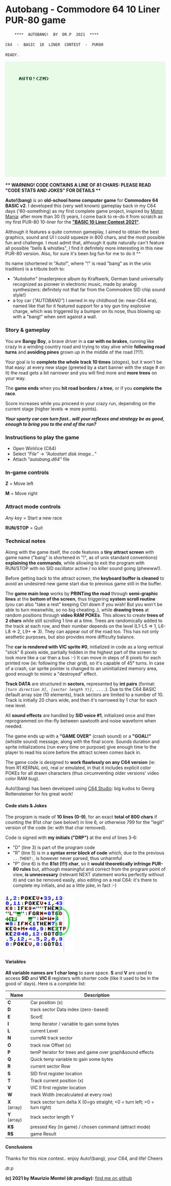 
# Autobang - Commodore 64 10 Liner PUR-80 game

        ****  AUTOBANG!  BY  DR.P  2021  ****    
           
    C64  -  BASIC  10  LINER  CONTEST  -  PUR80  
    
    READY.

![Autobang!](https://github.com/dr-prodigy/autobang-c64-10liner-pur80/blob/main/images/autobang.gif?raw=true)

**\*\* WARNING! CODE CONTAINS A LINE OF 81 CHARS: PLEASE READ "CODE STATS AND JOKES" FOR DETAILS \*\***
    
**Auto!(bang)** is an **old-school home computer game** for **Commodore 64 BASIC v2**. I developed this (very well known) gameplay back in my C64 days ('80-something) as my first complete game project, inspired by [Motor Mania](https://www.lemon64.com/?game_id=1723): after more than 30 (!) years, I come back to re-do it from scratch as my first PUR-80 10-liner for the [**"BASIC 10 Liner Contest 2021"**](https://gkanold.wixsite.com/homeputerium/rules2021).

Although it features a quite common gameplay, I aimed to obtain the best graphics, sound and UI I could squeeze in 800 chars, and the most possible fun and challenge.
I must admit that, although it quite naturally can't feature all possible "bells & whistles", I find it definitely more interesting in this new PUR-80 version.
Also, for sure it's been big fun for me to do it ^^

Its name (shortened in "Auto!", where "!" is read "bang" as in the unix tradition) is a tribute both to:
 - *"Autobahn"* (masterpiece album by Kraftwerk, German band universally recognized as pioneer in electronic music, made by analog synthesizers: definitely not that far from the Commodore SID chip sound style!)
 - a toy car (*"AUTOBANG"*) I owned in my childhood (ie: near-C64 era), named like that for it featured support for a toy gun tiny explosive charge, which was triggered by a bumper on its nose, thus blowing up with a "bang!" when sent against a wall.

### Story & gameplay
You are **Bangy Boy**, a brave driver in a **car with no brakes**, running like crazy in a winding country road and trying to stay alive while **following road turns** and **avoiding pines** grown up in the middle of the road (?!?).

Your goal is to **complete the whole track 10 times** (*stages*), but it won't be that easy: at every new stage (greeted by a start banner with the stage # on it) the road gets a bit narrower and you will find more and **more trees** on your way.

The **game ends** when you **hit road borders / a tree**, or if you **complete the race**.

Score increases while you proceed in your crazy run, depending on the current stage (higher levels => more points).

***Your sporty car can turn fast.. will your reflexes and strategy be as good, enough to bring you to the end of the run?***

### Instructions to play the game
* Open WinVice (C64)
* Select *"File"* -> *"Autostart disk image..."*
* Attach *"autobang.d64"* file

### In-game controls
**Z** = Move left

**M** = Move right

### Attract mode controls
*Any key* = Start a new race

**RUN/STOP** = Quit

###  Technical notes
Along with the game itself, the code features a **tiny attract screen** with game name ("bang" is shortened in "!", as of unix standard conventions) **explaining the commands**, while allowing to exit the program with RUN/STOP with no SID oscillator active / no killer sound going (phewww!).

Before getting back to the attract screen, the **keyboard buffer is cleaned** to avoid an undesired new game start due to previous game still in the buffer.

The **game main loop** works by **PRINTing the road** through **semi-graphic lines** at the **bottom of the screen**, thus triggering **system scroll routine** (you can also "take a rest" keeping Ctrl down if you wish! But you won't be able to turn meanwhile, so no big cheating..), while **drawing trees** at random positions through **video RAM POKEs**.
This allows to create **trees of 2 chars** while still scrolling 1 line at a time. 
Trees are randomically added to the track at each row, and their number depends on the level (L1-L5 => 1, L6-L8 => 2, L9+ => 3).
They can appear out of the road too. This has not only aesthetic purposes, but also provides more difficulty balance. 

The **car is rendered with VIC sprite #0**, initialized in code as a long vertical "stick" 6 pixels wide, partially hidden in the highest part of the screen to look more like a car than a bus :-)
It can move in steps of 8 pixels for each printed row (ie: following the char grid), so it's capable of 45° turns.
In case of a crash, car sprite pointer is changed to an uninitialized memory area, good enough to mimic a "destroyed" effect.

**Track DATA** are structured in **sectors**, represented by **int pairs** (format: *`[turn direction X], [sector length Y)], ....`*).
Due to the C64 BASIC default array size (10 elements), track sectors are limited to a number of 10.
Track is initially 20 chars wide, and then it's narrowed by 1 char for each new level. 

All **sound effects** are handled by **SID voice #1**, initialized once and then reprogrammed on-the-fly between sawtooth and noise waveform when needed.

The game ends up with a **"GAME OVER"** (crash sound) or a **"GOAL!"** (whistle sound) message, along with the final score.
Sounds duration and sprite initializations (run every time on purpose) give enough time to the player to read his score before the attract screen comes back in.

The game code is designed to **work flawlessly on any C64 version** (ie: from R1 KERNAL on), real or emulated, in that it includes explicit color POKEs for all drawn characters (thus circumventing older versions' video color RAM bug).

Auto!(bang) has been developed using [C64 Studio](https://www.c64-wiki.com/wiki/C64_Studio): big kudos to Georg Rottensteiner for his great work!

#### Code stats & Jokes
The program is made of **10 lines (0-9)**, for an exact **total of 800 chars** if counting the 81st char (see below!) in line 6, or otherwise 799 for the "legit" version of the code (ie: with that char removed).

Code is signed with **my initials ("DRP")** at the end of lines 3-6:
* "D" (line 3) is part of the program code
* "R" (line 5) is in a **syntax error block of code** which, due to the previous `...THEN7:`, is however never parsed, thus unharmful
* "P" (line 6) is the **81st (!!!) char**, so it **would theoretically infringe PUR-80 rules** but, although meaningful and correct from the program point of view, **is unnecessary** (relevant NEXT statement works perfectly without it) and can be removed easily, also editing on a real C64: it's there to complete my initials, and as a little joke, in fact :-)

![drp](https://github.com/dr-prodigy/autobang-c64-10liner-pur80/blob/main/images/autobang_drp.png?raw=true)

#### Variables
**All variable names are 1 char long** to save space. **S** and **V** are used to access **SID** and **VIC II** registers with shorter code (like it used to be in the good ol' days). Here is a complete list:

|**Name**|Description|
|--|--|
|**C**|Car position (x)|
|**D**|track sector Data index (zero-based)|
|**E**|ScorE|
|**I**|temp Iterator / variable to gain some bytes|
|**L**|current Level|
|**N**|curreNt track sector|
|**O**|track row Offset (x)|
|**P**|temP iterator for trees and game over graph&sound effects|
|**Q**|Quick temp variable to gain some bytes|
|**R**|current sector Row|
|**S**|SID first register location|
|**T**|Track current position (x)|
|**V**|VIC II first register location|
|**W**|track Width (recalculated at every row)|
|**X** (array)|track sector turn delta X (0=go straight; <0 = turn left; >0 = turn right)|
|**Y** (array)|track sector length Y|
|**K\$**|pressed Key (in game) / chosen command (attract mode)|
|**R\$**|game Result|

#### Conclusions
Thanks for this nice contest.. enjoy Auto!(bang), your C64, and life!
Cheers

*dr.p*


**(c) 2021 by Maurizio Montel (dr.prodigy)**: [find me on github](https://github.com/dr-prodigy/)
